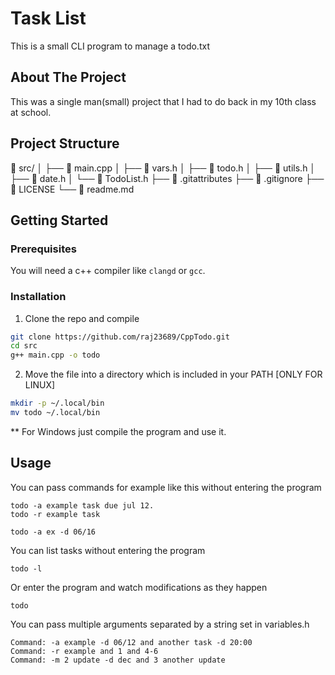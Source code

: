 # Task List
This is a small CLI program to manage a todo.txt

## About The Project

This was a single man(small) project that I had to do back in my 10th class at school.


## Project Structure
  src/
 │  ├──  main.cpp
 │  ├──  vars.h
 │  ├──  todo.h
 │  ├──  utils.h
 │  ├──  date.h
 │  └──  TodoList.h
 ├──  .gitattributes
 ├──  .gitignore
 ├──  LICENSE
 └──  readme.md

## Getting Started

### Prerequisites
You will need a c++ compiler like ``clangd`` or ``gcc``.

### Installation

1. Clone the repo and compile
```sh
git clone https://github.com/raj23689/CppTodo.git
cd src
g++ main.cpp -o todo
```
2. Move the file into a directory which is included in your PATH [ONLY FOR LINUX] 
```sh
mkdir -p ~/.local/bin
mv todo ~/.local/bin
```
** For Windows just compile the program and use it.

## Usage
You can pass commands for example like this without entering the program
```
todo -a example task due jul 12.
todo -r example task

todo -a ex -d 06/16
```
You can list tasks without entering the program
```
todo -l
```
Or enter the program and watch modifications as they happen
```
todo
```
You can pass multiple arguments separated by a string set in variables.h
```
Command: -a example -d 06/12 and another task -d 20:00
Command: -r example and 1 and 4-6
Command: -m 2 update -d dec and 3 another update
```


